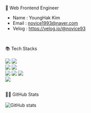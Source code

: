 🌱 Web Frontend Engineer 

- Name : YoungHak Kim
- Email : novice1993@naver.com
- Velog : https://velog.io/@novice93
<br/>

📚 Tech Stacks
<br/><br/>
<img src ="https://img.shields.io/badge/html5-white.svg?&style=for-the-badge&logo=html5&logoColor=#E34F26"/>
<img src ="https://img.shields.io/badge/css3-black.svg?&style=for-the-badge&logo=css3&logoColor=#1572B6"/><br/>
<img src ="https://img.shields.io/badge/JavaScript-blue.svg?&style=for-the-badge&logo=javascript&logoColor=#F7DF1E"/>
<img src ="https://img.shields.io/badge/TypeScript-yellow.svg?&style=for-the-badge&logo=typescript&logoColor=#3178C6"/><br/>
<img src ="https://img.shields.io/badge/React-darkgreen.svg?&style=for-the-badge&logo=react&logoColor=#61DAFB"/>
<img src ="https://img.shields.io/badge/Redux-purple.svg?&style=for-the-badge&logo=redux&logoColor=#764ABC"/>
<img src ="https://img.shields.io/badge/React Query-orange.svg?&style=for-the-badge&logo=reactQuery&logoColor=#FF4154"/><br/>
<img src ="https://img.shields.io/badge/styled components-darkgray.svg?&style=for-the-badge&logo=styledcomponents&logoColor=#DB7093"/>
<br/><br/>

🏃‍♂️ GitHub Stats
<br/><br/>
![GitHub stats](https://github-readme-stats.vercel.app/api?username=novice1993&show_icons=true&bg_color=00000000)
<!--
**novice1993/novice1993** is a ✨ _special_ ✨ repository because its `README.md` (this file) appears on your GitHub profile.

Here are some ideas to get you started:

- 🔭 I’m currently working on ...
- 🌱 I’m currently learning ...
- 👯 I’m looking to collaborate on ...
- 🤔 I’m looking for help with ...
- 💬 Ask me about ...
- 📫 How to reach me: ...
- 😄 Pronouns: ...
- ⚡ Fun fact: ...
-->
